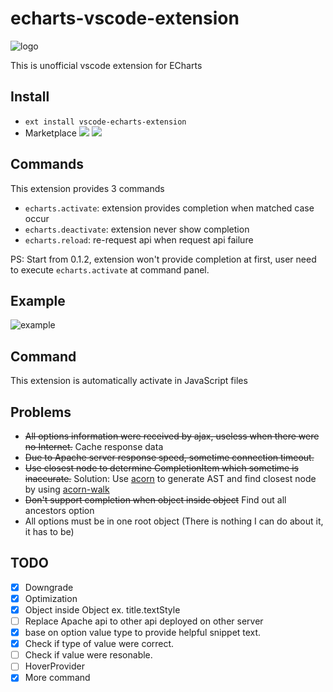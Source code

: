 # echarts-vscode-extension

![logo](https://github.com/susiwen8/echarts-vscode-extension/blob/master/images/logo.png)

This is unofficial vscode extension for ECharts

## Install
* `ext install vscode-echarts-extension`
* Marketplace [![](https://vsmarketplacebadge.apphb.com/version/susiwen8.vscode-echarts-extension.svg)](https://marketplace.visualstudio.com/items?itemName=susiwen8.vscode-echarts-extension) [![](https://vsmarketplacebadge.apphb.com/installs/susiwen8.vscode-echarts-extension.svg)](https://marketplace.visualstudio.com/items?itemName=susiwen8.vscode-echarts-extension)

## Commands

This extension provides 3 commands

* `echarts.activate`: extension provides completion when matched case occur
* `echarts.deactivate`: extension never show completion
* `echarts.reload`: re-request api when request api failure

PS: Start from 0.1.2, extension won't provide completion at first, user need to execute `echarts.activate` at command panel.

## Example
![example](https://github.com/susiwen8/echarts-vscode-extension/blob/master/gif/example.gif)
## Command
This extension is automatically activate in JavaScript files

## Problems
* ~~All options information were received by ajax, useless when there were no Internet.~~ Cache response data
* ~~Due to Apache server response speed, sometime connection timeout.~~
* ~~Use closest node to determine CompletionItem which sometime is inaccurate.~~ Solution: Use [acorn](https://github.com/acornjs/acorn) to generate AST and find closest node by using [acorn-walk](https://github.com/acornjs/acorn/tree/master/acorn-walk)
* ~~Don't support completion when object inside object~~ Find out all ancestors option
* All options must be in one root object (There is nothing I can do about it, it has to be)

## TODO
- [x] Downgrade
- [x] Optimization
- [x] Object inside Object ex. title.textStyle
- [ ] Replace Apache api to other api deployed on other server
- [x] base on option value type to provide helpful snippet text.
- [x] Check if type of value were correct.
- [ ] Check if value were resonable.
- [ ] HoverProvider
- [x] More command
